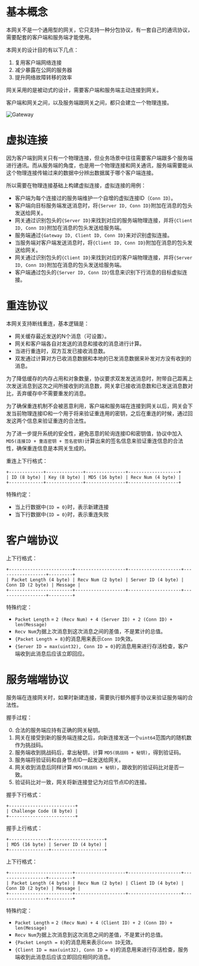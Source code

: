 基本概念
========

本网关不是一个通用型的网关，它只支持一种分包协议，有一套自己的通讯协议，需要配套的客户端和服务端才能使用。

本网关的设计目的有以下几点：

1. 复用客户端网络连接
2. 减少暴露在公网的服务器
3. 提升网络故障转移的效率

网关采用的是被动式的设计，需要客户端和服务端主动连接到网关。

客户端和网关之间，以及服务端跟网关之间，都只会建立一个物理连接。

![Gateway](https://raw.githubusercontent.com/fastgo/gateway/master/gateway.png)

虚拟连接
========

因为客户端到网关只有一个物理连接，但业务场景中往往需要客户端跟多个服务端进行通讯。而从服务端的角度，也是用一个物理连接和网关通讯，服务端需要能从这个物理连接传输过来的数据中分辨出数据属于哪个客户端连接。

所以需要在物理连接基础上构建虚拟连接，虚拟连接的用例：

+ 客户端为每个连接过的服务端维护一个自增的虚拟连接ID（`Conn ID`）。
+ 客户端向目标服务端发送消息时，将`{Server ID, Conn ID}`附加在消息的包头发送给网关。
+ 网关通过识别包头的`{Server ID}`来找到对应的服务端物理连接，并将`{Client ID, Conn ID}`附加在消息的包头发送给服务端。
+ 服务端通过`{Gateway ID, Client ID, Conn ID}`来对识别虚拟连接。
+ 当服务端对客户端发送消息时，将`{Client ID, Conn ID}`附加在消息的包头发送给网关。
+ 网关通过识别包头的`{Client ID}`来找到对应的客户端物理连接，并将`{Server ID, Conn ID}`附加在消息的包头发送给服务端。
+ 客户端通过包头的`{Server ID, Conn ID}`信息来识别下行消息的目标虚拟连接。

重连协议
========

本网关支持断线重连，基本逻辑是：

+ 网关缓存最近发送的N个消息（可设置）。
+ 网关和客户端各自对发送的消息和接收的消息进行计算。
+ 当进行重连时，双方互发已接收消息数。
+ 双发通过计算对方已收消息数据和本地的已发消息数据来补发对方没有收到的消息。

为了降低缓存的内存占用和对象数量，协议要求双发发送消息时，附带自己距离上次发送消息到这次之间所接收到的消息数，网关拿已接收消息数和已发送消息数对比，丢弃缓存中不需要重发的消息。

为了确保重连机制不会被恶意利用，客户端和服务端在连接到网关以后，网关会下发当前物理连接ID和一个用于将来验证重连用的密钥，之后在重连的时候，通过回发这两个信息来验证重连的合法性。

为了进一步提升系统的安全性，避免恶意的轮询连接ID和密钥值，协议中加入`MD5(连接ID + 重连密钥 + 签名密钥)`计算出来的签名信息来验证重连信息的合法性，确保重连信息是本网关生成的。

重连上下行格式：

```
+-------------+--------------+---------------+-------------------+
| ID (8 byte) | Key (8 byte) | MD5 (16 byte) | Recv Num (4 byte) |
+-------------+--------------+---------------+-------------------+
```

特殊约定：

+ 当上行数据中`{ID = 0}`时，表示新建连接
+ 当下行数据中`{ID = 0}`时，表示重连失败

客户端协议
==========

上下行格式：

```
+------------------------+-------------------+--------------------+------------------+---------+
| Packet Length (4 byte) | Recv Num (2 byte) | Server ID (4 byte) | Conn ID (2 byte) | Message |
+------------------------+-------------------+--------------------+------------------+---------+
```

特殊约定：

+ `Packet Length` = `2 (Recv Num) + 4 (Server ID) + 2 (Conn ID) + len(Message)`
+ `Recv Num`为据上次消息到这次消息之间的差值，不是累计的总值。
+ `{Packet Length = 8}`的消息用来表示`Conn ID`失效。
+ `{Server ID = max(uint32), Conn ID = 0}`的消息用来进行存活检查，客户端收到此消息后应该立即回应。

服务端端协议
============

服务端在连接网关时，如果时新建连接，需要执行额外握手协议来验证服务端的合法性。

握手过程：

0. 合法的服务端应持有正确的网关秘钥。
1. 网关在接受到新的服务端连接之后，向新连接发送一个`uint64`范围内的随机数作为挑战码。
2. 服务端收到挑战码后，拿出秘钥，计算 `MD5(挑战码 + 秘钥)`，得到验证码。
3. 服务端将验证码和自身节点ID一起发送给网关。
4. 网关收到消息后同样计算 `MD5(挑战码 + 秘钥)`，跟收到的验证码比对是否一致。
5. 验证码比对一致，网关将新连接登记为对应节点ID的连接。

握手下行格式：

```
+-------------------------+
| Challenge Code (8 byte) |
+-------------------------+
```

握手上行格式：

```
+---------------+--------------------+
| MD5 (16 byte) | Server ID (4 byte) |
+---------------+--------------------+
```

上下行格式：

```
+------------------------+-------------------+--------------------+------------------+---------+
| Packet Length (4 byte) | Recv Num (2 byte) | Client ID (4 byte) | Conn ID (2 byte) | Message |
+------------------------+-------------------+--------------------+------------------+---------+
```

特殊约定：

+ `Packet Length` = `2 (Recv Num) + 4 (Client ID) + 2 (Conn ID) + len(Message)`
+ `Recv Num`为据上次消息到这次消息之间的差值，不是累计的总值。
+ `{Packet Length = 8}`的消息用来表示`Conn ID`无效。
+ `{Client ID = max(uint32), Conn ID = 0}`的消息用来进行存活检查，服务端收到此消息后应该立即回应相同的消息。
